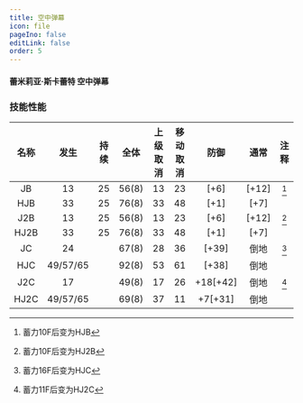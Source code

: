 ```yaml
---
title: 空中弹幕
icon: file
pageIno: false
editLink: false
order: 5
---
```

#### 蕾米莉亚·斯卡蕾特 空中弹幕

### 技能性能

|   名称    |  发生     | 持续  | 全体  | 上级取消 | 移动取消 |    防御     |  通常   | 注释  |
| :-------: | :-------: | :---: | :---: | :------: | :------: | :---------: | :-----: | :---: |
|    JB     |    13     |  25   | 56(8) |    13    |    23    |    [+6]     |  [+12]  | [^1]  |
|    HJB    |    33     |  25   | 76(8) |    33    |    48    |    [+1]     |  [+7]   |       |
|    J2B    |    13     |  25   | 56(8) |    13    |    23    |    [+6]     |  [+12]  | [^2]  |
|    HJ2B   |    33     |  25   | 76(8) |    33    |    48    |    [+1]     |  [+7]   |       |
|    JC     |    24     |       | 67(8) |    28    |    36    |    [+39]    |  倒地   | [^3]  |
|    HJC    | 49/57/65  |       | 92(8) |    53    |    61    |    [+38]    |  倒地   |       |
|    J2C    |    17     |       | 49(8) |    17    |    26    |   +18[+42]  |  倒地   | [^4]  |
|    HJ2C   | 49/57/65  |       | 69(8) |    37    |    11    |    +7[+31]  |  倒地   |       |


[^1]: 蓄力10F后变为HJB
[^2]: 蓄力10F后变为HJ2B
[^3]: 蓄力16F后变为HJC
[^4]: 蓄力11F后变为HJ2C